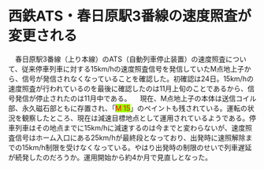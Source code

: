 # 西鉄ATS・春日原駅3番線の速度照査が変更される

<div class="section">　春日原駅3番線（上り本線）のATS（自動列車停止装置）の速度照査について、従来停車列車に対する15km/hの速度照査信号を発信していたM点地上子から、信号が発信されなくなっていることを確認した。初確認は24日。15km/hの速度照査が行われているのを最後に確認したのは11月上旬のことであるから、信号発信が停止されたのは11月中である。 　現在、M点地上子の本体は送信コイル部、永久磁石部ともに存置され、「<span style="color: #FF0000; background-color: #99FF00;">M 15</span>」のペイントも残されている。運転の状況を観察したところ、現在は減速目標地点として運用されているようである。停車列車はその地点までに15km/hに減速するのは今までと変わらないが、速度照査信号はホーム入口にある25km/hが最終段となっており、出発時に速照解除までの15km/h制限を受けなくなっている。やはり出発時の制限のせいで列車遅延が続発したのだろうか。運用開始から約4か月で見直しとなった。</div>